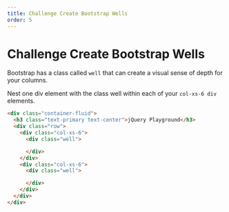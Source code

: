 ```yaml
---
title: Challenge Create Bootstrap Wells
order: 5
---
```

# Challenge Create Bootstrap Wells

Bootstrap has a class called `well` that can create a visual sense of depth for your columns.

Nest one div element with the class well within each of your `col-xs-6 div` elements.

```html
<div class="container-fluid">
  <h3 class="text-primary text-center">jQuery Playground</h3>
  <div class="row">
    <div class="col-xs-6">
      <div class="well">

      </div>
    </div>
    <div class="col-xs-6">
      <div class="well">

      </div>
    </div>
  </div>
</div>
```
